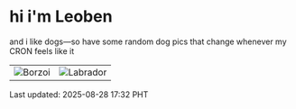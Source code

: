 # hi i'm Leoben

and i like dogs—so have some random dog pics that change whenever my CRON feels like it

|  |  |
|--------|----------|
| ![Borzoi](https://random-dog-vercel.vercel.app/api/random-borzoi?v=1756373566) | ![Labrador](https://random-dog-vercel.vercel.app/api/random-labrador?v=1756373566) |

Last updated: 2025-08-28 17:32 PHT
